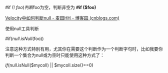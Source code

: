 





\#if (! $foo) 判断$foo为空，判断非空为 **#if ($foo)**

[Velocity中如何判断null - 麦田HH - 博客园 (cnblogs.com)](https://www.cnblogs.com/maijin/articles/4646375.html)





使用null工具判断

  \#if($null.isNull($foo))

注意这种方式特别有用，尤其你在需要这个判断作为一个判断字句时，比如我要你判断一个集合为null或为空时只能使用这种方式了：

  $if ($null.isNull($mycoll) || $mycoll.size()==0)












